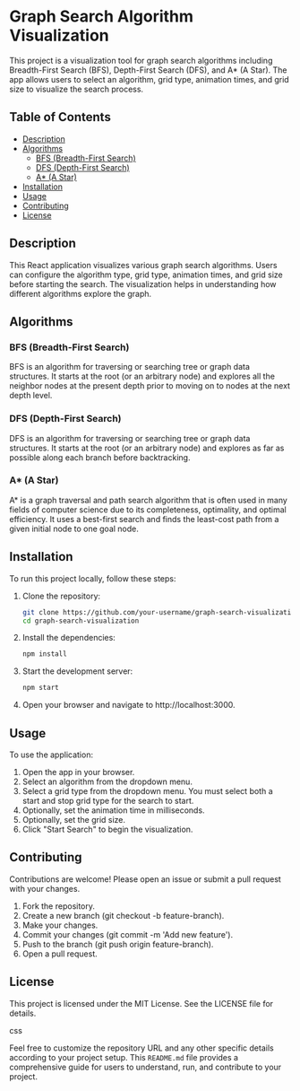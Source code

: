 # Graph Search Algorithm Visualization

This project is a visualization tool for graph search algorithms including Breadth-First Search (BFS), Depth-First Search (DFS), and A* (A Star). The app allows users to select an algorithm, grid type, animation times, and grid size to visualize the search process.

## Table of Contents
- [Description](#description)
- [Algorithms](#algorithms)
  - [BFS (Breadth-First Search)](#bfs-breadth-first-search)
  - [DFS (Depth-First Search)](#dfs-depth-first-search)
  - [A* (A Star)](#a-a-star)
- [Installation](#installation)
- [Usage](#usage)
- [Contributing](#contributing)
- [License](#license)

## Description

This React application visualizes various graph search algorithms. Users can configure the algorithm type, grid type, animation times, and grid size before starting the search. The visualization helps in understanding how different algorithms explore the graph.

## Algorithms

### BFS (Breadth-First Search)
BFS is an algorithm for traversing or searching tree or graph data structures. It starts at the root (or an arbitrary node) and explores all the neighbor nodes at the present depth prior to moving on to nodes at the next depth level.

### DFS (Depth-First Search)
DFS is an algorithm for traversing or searching tree or graph data structures. It starts at the root (or an arbitrary node) and explores as far as possible along each branch before backtracking.

### A* (A Star)
A* is a graph traversal and path search algorithm that is often used in many fields of computer science due to its completeness, optimality, and optimal efficiency. It uses a best-first search and finds the least-cost path from a given initial node to one goal node.

## Installation

To run this project locally, follow these steps:

1. Clone the repository:
   ```bash
   git clone https://github.com/your-username/graph-search-visualization.git
   cd graph-search-visualization

2. Install the dependencies:
    ```bash
    npm install

3. Start the development server:
    ```bash
    npm start

4. Open your browser and navigate to http://localhost:3000.

## Usage

To use the application:

1. Open the app in your browser.
2. Select an algorithm from the dropdown menu.
3. Select a grid type from the dropdown menu. You must select both a start and stop grid type for the search to start.
4. Optionally, set the animation time in milliseconds.
5. Optionally, set the grid size.
6. Click "Start Search" to begin the visualization.

## Contributing

Contributions are welcome! Please open an issue or submit a pull request with your changes.

1. Fork the repository.
2. Create a new branch (git checkout -b feature-branch).
3. Make your changes.
4. Commit your changes (git commit -m 'Add new feature').
5. Push to the branch (git push origin feature-branch).
6. Open a pull request.

## License

This project is licensed under the MIT License. See the LICENSE file for details.

css

Feel free to customize the repository URL and any other specific details according to your project setup. This `README.md` file provides a comprehensive guide for users to understand, run, and contribute to your project.
